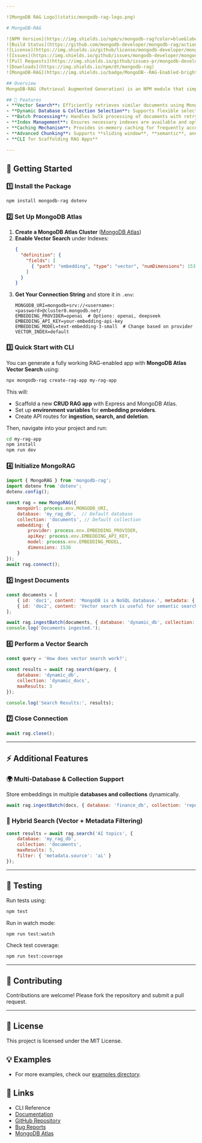 ```yaml
---

![MongoDB RAG Logo](static/mongodb-rag-logo.png)

# MongoDB-RAG

![NPM Version](https://img.shields.io/npm/v/mongodb-rag?color=blue&label=npm)
![Build Status](https://github.com/mongodb-developer/mongodb-rag/actions/workflows/test.yml/badge.svg)
![License](https://img.shields.io/github/license/mongodb-developer/mongodb-rag)
![Issues](https://img.shields.io/github/issues/mongodb-developer/mongodb-rag)
![Pull Requests](https://img.shields.io/github/issues-pr/mongodb-developer/mongodb-rag)
![Downloads](https://img.shields.io/npm/dt/mongodb-rag)
![MongoDB-RAG](https://img.shields.io/badge/MongoDB--RAG-Enabled-brightgreen?style=flat&logo=https://raw.githubusercontent.com/mongodb-developer/mongodb-rag/main/static/logo-square.png)

## Overview
MongoDB-RAG (Retrieval Augmented Generation) is an NPM module that simplifies vector search using MongoDB Atlas. This library enables developers to efficiently perform similarity search, caching, batch processing, and indexing for fast and accurate retrieval of relevant data.

## 🚀 Features
- **Vector Search**: Efficiently retrieves similar documents using MongoDB's Atlas Vector Search.
- **Dynamic Database & Collection Selection**: Supports flexible selection of multiple databases and collections.
- **Batch Processing**: Handles bulk processing of documents with retry mechanisms.
- **Index Management**: Ensures necessary indexes are available and optimized.
- **Caching Mechanism**: Provides in-memory caching for frequently accessed data.
- **Advanced Chunking**: Supports **sliding window**, **semantic**, and **recursive** chunking strategies.
- **CLI for Scaffolding RAG Apps**

---
```


## **🚀 Getting Started**

### **1️⃣ Install the Package**
```sh
npm install mongodb-rag dotenv
```

### **2️⃣ Set Up MongoDB Atlas**
1. **Create a MongoDB Atlas Cluster** ([MongoDB Atlas](https://www.mongodb.com/atlas))
2. **Enable Vector Search** under Indexes:
   ```json
   {
     "definition": {
       "fields": [
         { "path": "embedding", "type": "vector", "numDimensions": 1536, "similarity": "cosine" }
       ]
     }
   }
   ```
3. **Get Your Connection String** and store it in `.env`:
   ```env
   MONGODB_URI=mongodb+srv://<username>:<password>@cluster0.mongodb.net/
   EMBEDDING_PROVIDER=openai  # Options: openai, deepseek
   EMBEDDING_API_KEY=your-embedding-api-key
   EMBEDDING_MODEL=text-embedding-3-small  # Change based on provider
   VECTOR_INDEX=default
   ```

### **3️⃣ Quick Start with CLI**
You can generate a fully working RAG-enabled app with **MongoDB Atlas Vector Search** using:

```sh
npx mongodb-rag create-rag-app my-rag-app
```

This will:
- Scaffold a new **CRUD RAG app** with Express and MongoDB Atlas.
- Set up **environment variables** for **embedding providers**.
- Create API routes for **ingestion, search, and deletion**.

Then, navigate into your project and run:

```sh
cd my-rag-app
npm install
npm run dev
```

### **4️⃣ Initialize MongoRAG**
```javascript
import { MongoRAG } from 'mongodb-rag';
import dotenv from 'dotenv';
dotenv.config();

const rag = new MongoRAG({
    mongoUrl: process.env.MONGODB_URI,
    database: 'my_rag_db',  // Default database
    collection: 'documents', // Default collection
    embedding: {
        provider: process.env.EMBEDDING_PROVIDER,
        apiKey: process.env.EMBEDDING_API_KEY,
        model: process.env.EMBEDDING_MODEL,
        dimensions: 1536
    }
});
await rag.connect();
```

### **5️⃣ Ingest Documents**
```javascript
const documents = [
    { id: 'doc1', content: 'MongoDB is a NoSQL database.', metadata: { source: 'docs' } },
    { id: 'doc2', content: 'Vector search is useful for semantic search.', metadata: { source: 'ai' } }
];

await rag.ingestBatch(documents, { database: 'dynamic_db', collection: 'dynamic_docs' });
console.log('Documents ingested.');
```

### **6️⃣ Perform a Vector Search**
```javascript
const query = 'How does vector search work?';

const results = await rag.search(query, {
    database: 'dynamic_db',
    collection: 'dynamic_docs',
    maxResults: 3
});

console.log('Search Results:', results);
```

### **7️⃣ Close Connection**
```javascript
await rag.close();
```

---

## **⚡ Additional Features**

### **🌍 Multi-Database & Collection Support**
Store embeddings in multiple **databases and collections** dynamically.
```javascript
await rag.ingestBatch(docs, { database: 'finance_db', collection: 'reports' });
```

### **🔎 Hybrid Search (Vector + Metadata Filtering)**
```javascript
const results = await rag.search('AI topics', {
    database: 'my_rag_db',
    collection: 'documents',
    maxResults: 5,
    filter: { 'metadata.source': 'ai' }
});
```

---

## **🧪 Testing**
Run tests using:
```sh
npm test
```
Run in watch mode:
```sh
npm run test:watch
```
Check test coverage:
```sh
npm run test:coverage
```

---


## **🤝 Contributing**
Contributions are welcome! Please fork the repository and submit a pull request.

---

## **📜 License**
This project is licensed under the MIT License.

## **💡 Examples**

- For more examples, check our [examples directory](https://github.com/mongodb-developer/mongodb-rag/tree/main/examples).
    

## 🔗 Links

- CLI Reference
- [Documentation](https://mongodb-developer.github.io/mongodb-rag/)
- [GitHub Repository](https://github.com/mongodb-developer/mongodb-rag)
- [Bug Reports](https://github.com/mongodb-developer/mongodb-rag/issues)
- [MongoDB Atlas](https://www.mongodb.com/cloud/atlas)

